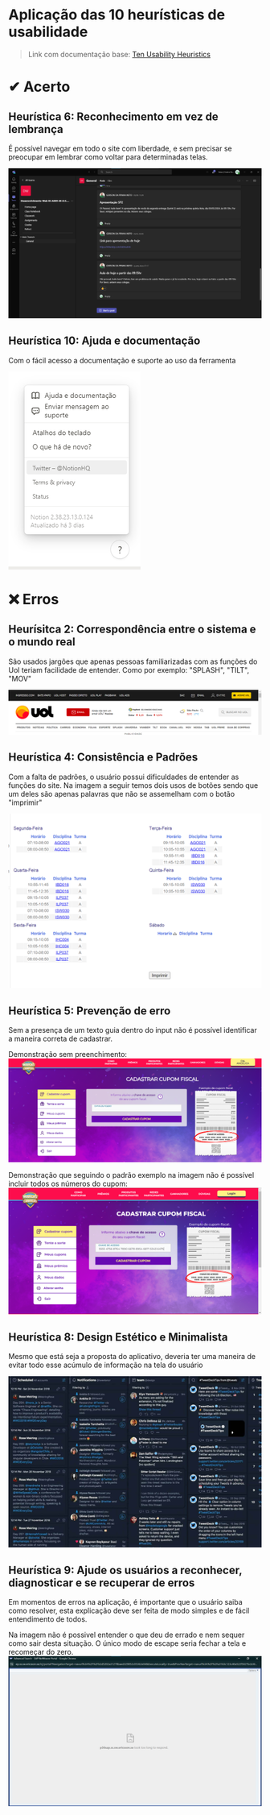 # Aplicação das 10 heurísticas de usabilidade

> Link com documentação base: [Ten Usability Heuristics](https://www.nngroup.com/articles/ten-usability-heuristics/)

# ✔ Acerto
## **Heurística 6**: Reconhecimento em vez de lembrança
É possível navegar em todo o site com liberdade, e sem precisar se preocupar em lembrar como voltar para determinadas telas.

<img src="imagens/1-teams.png">


## **Heurística 10**: Ajuda e documentação
Com o fácil acesso a documentação e suporte ao uso da ferramenta

<img src="imagens/10-documentação-auxiliar.png">  


# ❌ Erros
## **Heurísitca 2**: Correspondência entre o sistema e o mundo real
São usados jargões que apenas pessoas familiarizadas com as funções do Uol teriam facilidade de entender. Como por exemplo: "SPLASH", "TILT", "MOV"

<img src="imagens/2-uol.png"> 

## **Heurística 4**: Consistência e Padrões
Com a falta de padrões, o usuário possui dificuldades de entender as funções do site. Na imagem a seguir temos dois usos de botões sendo que um deles são apenas palavras que não se assemelham com o botão "imprimir"

<img src="imagens/4-siga.png">

## **Heurística 5**: Prevenção de erro
Sem a presença de um texto guia dentro do input não é possível identificar a maneira correta de cadastrar.

Demonstração sem preenchimento:
<img src="imagens/5-marcas-campeas.png">

Demonstração que seguindo o padrão exemplo na imagem não é possível incluir todos os números do cupom:
<img src="imagens/5-marcas-campeas2.png">

## **Heurística 8**: Design Estético e Minimalista
Mesmo que está seja a proposta do aplicativo, deveria ter uma maneira de evitar todo esse acúmulo de informação na tela do usuário

<img src="imagens/8-tweetdeck.jpg">


## **Heurística 9**: Ajude os usuários a reconhecer, diagnosticar e se recuperar de erros
Em momentos de erros na aplicação, é importante que o usuário saiba como resolver, esta explicação deve ser feita de modo simples e de fácil entendimento de todos.

Na imagem não é possivel entender o que deu de errado e nem sequer como sair desta situação. O único modo de escape seria fechar a tela e recomeçar do zero.
<img src="imagens/9-eb.png">